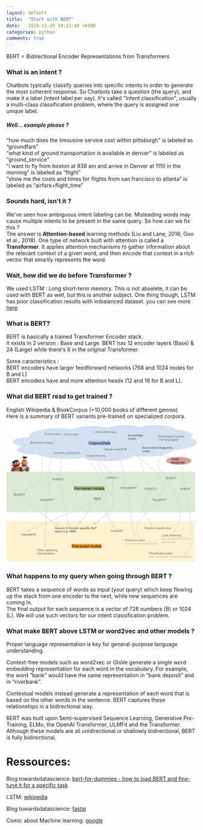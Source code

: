 ```yaml
---
layout: default
title:  "Start with BERT"
date:   2019-11-29 19:22:48 +0100
categories: python
comments: true
---
```


BERT =  Bidirectional Encoder Representations from Transformers


### What is an intent ?

Chatbots typically classify queries into specific intents in order to generate the most coherent response. So Chatbots take a question (the query), and make it a label (intent label per say). It's called "Intent classification", usually a multi-class classification problem, where the query is assigned one unique label.

##### Well... example please ?

“how much does the limousine service cost within pittsburgh” is labeled as “groundfare”  
“what kind of ground transportation is available in denver” is labeled as “ground_service”  
“i want to fly from boston at 838 am and arrive in Denver at 1110 in the morning” is labeled as “flight”  
“show me the costs and times for flights from san francisco to atlanta” is labeled as “airfare+flight_time”  

### Sounds hard, isn't it ?
We've seen how ambiguous intent labeling can be. Misleading words may cause multiple intents to be present in the same query. So how can we fix this ?  
The answer is **Attention-based** learning methods (Liu and Lane, 2016; Goo et al., 2018). One type of network built with attention is called a **Transformer**. It applies attention mechanisms to gather information about the relevant context of a given word, and then encode that context in a rich vector that smartly represents the word.

### Wait, how did we do before Transformer ?
We used LSTM : Long short-term memory. This is not abselete, it can be used with BERT as well, but this is another subject. One thing though, LSTM has poor classification results with imbalanced dataset. you can see more [here](https://towardsdatascience.com/bert-for-dummies-step-by-step-tutorial-fb90890ffe03)

### What is BERT?
BERT is basically a trained Transformer Encoder stack.  
It exists in 2 version : Base and Large. BERT has 12 encoder layers (Base) & 24 (Large) while there's 6 in the original Transformer.

Some caracteristics :  
BERT encoders have larger feedforward networks (768 and 1024 nodes for B and L)  
BERT encoders have and more attention heads (12 and 16 for B and L).   


### What did BERT read to get trained ?

English Wikipedia & BookCorpus (+10,000 books of different genres)  
Here is a summary of BERT variants pre-trained on specialized corpora.

![screenshot](/assets/img/bert-training-dataset.png)

### What happens to my query when going through BERT ?

BERT takes a sequence of words as input (your query) which keep flowing up the stack from one encoder to the next, while new sequences are coming in.  
The final output for each sequence is a vector of 728 numbers (B) or 1024 (L). We will use such vectors for our intent classification problem.


### What make BERT above LSTM or word2vec and other models ?
Proper language representation is key for general-purpose language understanding.  

Context-free models such as word2vec or GloVe generate a single word embedding representation for each word in the vocabulary. For example, the word “bank” would have the same representation in “bank deposit” and in “riverbank”.  

Contextual models instead generate a representation of each word that is based on the other words in the sentence. BERT captures these relationships in a bidirectional way.  

BERT was built upon Semi-supervised Sequence Learning, Generative Pre-Training, ELMo, the OpenAI Transformer, ULMFit and the Transformer. Although these models are all unidirectional or shallowly bidirectional, BERT is fully bidirectional.

# Ressources:

Blog towardsdatascience: [bert-for-dummies - how to load BERT and fine-tune it for a specific task](https://towardsdatascience.com/bert-for-dummies-step-by-step-tutorial-fb90890ffe03)

LSTM: [wikipedia](https://en.wikipedia.org/wiki/Long_short-term_memory)

Blog towardsdatascience: [fastai](https://towardsdatascience.com/fastai-with-transformers-bert-roberta-xlnet-xlm-distilbert-4f41ee18ecb2)

Comic about Machine learning: [google](/assets/img/bd-ia-google.png)
